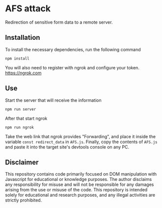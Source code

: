 # AFS attack

Redirection of sensitive form data to a remote server.

## Installation

To install the necessary dependencies, run the following command
```npm
npm install
```
You will also need to register with ngrok and configure your token. https://ngrok.com

## Use

Start the server that will receive the information
```npm
npm run server
```
After that start ngrok
```npm
npm run ngrok
```

Take the web link that ngrok provides <span translate="no">"Forwarding"</span>, and place it inside the variable ```const redirect_data``` in ```AFS.js```.
Finally, copy the contents of ```AFS.js``` and paste it into the target site's devtools console on any PC.

## Disclaimer


This repository contains code primarily focused on DOM manipulation with Javascript for educational or knowledge purposes. The author disclaims any responsibility for misuse and will not be responsible for any damages arising from the use or misuse of the code. This repository is intended solely for educational and research purposes, and any illegal activities are strictly prohibited.
